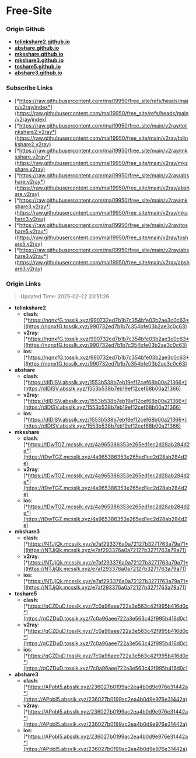 # Free-Site

### Origin Github

- [**tolinkshare2.github.io**](https://github.com/tolinkshare2/tolinkshare2.github.io)
- [**abshare.github.io**](https://github.com/abshare/abshare.github.io)
- [**mksshare.github.io**](https://github.com/mksshare/mksshare.github.io)
- [**mkshare3.github.io**](https://github.com/mkshare3/mkshare3.github.io)
- [**toshare5.github.io**](https://github.com/toshare5/toshare5.github.io)
- [**abshare3.github.io**](https://github.com/abshare3/abshare3.github.io)

### Subscribe Links

- [*https://raw.githubusercontent.com/mai19950/free_site/refs/heads/main/v2ray/index*](https://raw.githubusercontent.com/mai19950/free_site/refs/heads/main/v2ray/index)
- [*https://raw.githubusercontent.com/mai19950/free_site/main/v2ray/tolinkshare2.v2ray*](https://raw.githubusercontent.com/mai19950/free_site/main/v2ray/tolinkshare2.v2ray)
- [*https://raw.githubusercontent.com/mai19950/free_site/main/v2ray/mksshare.v2ray*](https://raw.githubusercontent.com/mai19950/free_site/main/v2ray/mksshare.v2ray)
- [*https://raw.githubusercontent.com/mai19950/free_site/main/v2ray/abshare.v2ray*](https://raw.githubusercontent.com/mai19950/free_site/main/v2ray/abshare.v2ray)
- [*https://raw.githubusercontent.com/mai19950/free_site/main/v2ray/mkshare3.v2ray*](https://raw.githubusercontent.com/mai19950/free_site/main/v2ray/mkshare3.v2ray)
- [*https://raw.githubusercontent.com/mai19950/free_site/main/v2ray/toshare5.v2ray*](https://raw.githubusercontent.com/mai19950/free_site/main/v2ray/toshare5.v2ray)
- [*https://raw.githubusercontent.com/mai19950/free_site/main/v2ray/abshare3.v2ray*](https://raw.githubusercontent.com/mai19950/free_site/main/v2ray/abshare3.v2ray)

### Origin Links

> Updated Time: 2025-02-22 23:51:26

- **tolinkshare2**
  - **clash**: [*https://nqnxfG.tosslk.xyz/990732ed7b1b7c354bfe03b2ae3c0c63*](https://nqnxfG.tosslk.xyz/990732ed7b1b7c354bfe03b2ae3c0c63)
  - **v2ray**: [*https://nqnxfG.tosslk.xyz/990732ed7b1b7c354bfe03b2ae3c0c63*](https://nqnxfG.tosslk.xyz/990732ed7b1b7c354bfe03b2ae3c0c63)
  - **ios**: [*https://nqnxfG.tosslk.xyz/990732ed7b1b7c354bfe03b2ae3c0c63*](https://nqnxfG.tosslk.xyz/990732ed7b1b7c354bfe03b2ae3c0c63)
- **abshare**
  - **clash**: [*https://dIDlSV.absslk.xyz/1553b538b7eb19ef12cef68b00a21366*](https://dIDlSV.absslk.xyz/1553b538b7eb19ef12cef68b00a21366)
  - **v2ray**: [*https://dIDlSV.absslk.xyz/1553b538b7eb19ef12cef68b00a21366*](https://dIDlSV.absslk.xyz/1553b538b7eb19ef12cef68b00a21366)
  - **ios**: [*https://dIDlSV.absslk.xyz/1553b538b7eb19ef12cef68b00a21366*](https://dIDlSV.absslk.xyz/1553b538b7eb19ef12cef68b00a21366)
- **mksshare**
  - **clash**: [*https://tDwTGZ.mcsslk.xyz/4a965386353e265ed1ec2d28ab284d2e*](https://tDwTGZ.mcsslk.xyz/4a965386353e265ed1ec2d28ab284d2e)
  - **v2ray**: [*https://tDwTGZ.mcsslk.xyz/4a965386353e265ed1ec2d28ab284d2e*](https://tDwTGZ.mcsslk.xyz/4a965386353e265ed1ec2d28ab284d2e)
  - **ios**: [*https://tDwTGZ.mcsslk.xyz/4a965386353e265ed1ec2d28ab284d2e*](https://tDwTGZ.mcsslk.xyz/4a965386353e265ed1ec2d28ab284d2e)
- **mkshare3**
  - **clash**: [*https://NTJjQk.mcsslk.xyz/e7af293376a0a72127b3271763a79a71*](https://NTJjQk.mcsslk.xyz/e7af293376a0a72127b3271763a79a71)
  - **v2ray**: [*https://NTJjQk.mcsslk.xyz/e7af293376a0a72127b3271763a79a71*](https://NTJjQk.mcsslk.xyz/e7af293376a0a72127b3271763a79a71)
  - **ios**: [*https://NTJjQk.mcsslk.xyz/e7af293376a0a72127b3271763a79a71*](https://NTJjQk.mcsslk.xyz/e7af293376a0a72127b3271763a79a71)
- **toshare5**
  - **clash**: [*https://qCZDuD.tosslk.xyz/7c0a96aee722a3e563c42f995b416d0c*](https://qCZDuD.tosslk.xyz/7c0a96aee722a3e563c42f995b416d0c)
  - **v2ray**: [*https://qCZDuD.tosslk.xyz/7c0a96aee722a3e563c42f995b416d0c*](https://qCZDuD.tosslk.xyz/7c0a96aee722a3e563c42f995b416d0c)
  - **ios**: [*https://qCZDuD.tosslk.xyz/7c0a96aee722a3e563c42f995b416d0c*](https://qCZDuD.tosslk.xyz/7c0a96aee722a3e563c42f995b416d0c)
- **abshare3**
  - **clash**: [*https://APobI5.absslk.xyz/236027b0199ac2ea4b0d9e976e31442a*](https://APobI5.absslk.xyz/236027b0199ac2ea4b0d9e976e31442a)
  - **v2ray**: [*https://APobI5.absslk.xyz/236027b0199ac2ea4b0d9e976e31442a*](https://APobI5.absslk.xyz/236027b0199ac2ea4b0d9e976e31442a)
  - **ios**: [*https://APobI5.absslk.xyz/236027b0199ac2ea4b0d9e976e31442a*](https://APobI5.absslk.xyz/236027b0199ac2ea4b0d9e976e31442a)
